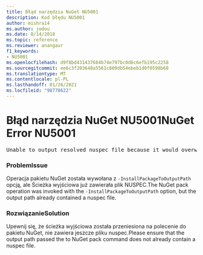 ```yaml
---
title: Błąd narzędzia NuGet NU5001
description: Kod błędu NU5001
author: mishra14
ms.author: jodou
ms.date: 8/14/2018
ms.topic: reference
ms.reviewer: anangaur
f1_keywords:
- NU5001
ms.openlocfilehash: d9f8bd431437684b74e797bc0d6c6efb195c2258
ms.sourcegitcommit: ee6c3f203648a5561c809db54ebeb1d0f0598b68
ms.translationtype: MT
ms.contentlocale: pl-PL
ms.lasthandoff: 01/26/2021
ms.locfileid: "98778622"
---
```

# <a name="nuget-error-nu5001"></a><span data-ttu-id="cddf2-103">Błąd narzędzia NuGet NU5001</span><span class="sxs-lookup"><span data-stu-id="cddf2-103">NuGet Error NU5001</span></span>
<pre>Unable to output resolved nuspec file because it would overwrite the original at 'F:\project\project.nuspec'.</pre>

### <a name="issue"></a><span data-ttu-id="cddf2-104">Problem</span><span class="sxs-lookup"><span data-stu-id="cddf2-104">Issue</span></span>

<span data-ttu-id="cddf2-105">Operacja pakietu NuGet została wywołana z `-InstallPackageToOutputPath` opcją, ale Ścieżka wyjściowa już zawierała plik NUSPEC.</span><span class="sxs-lookup"><span data-stu-id="cddf2-105">The NuGet pack operation was invoked with the `-InstallPackageToOutputPath` option, but the output path already contained a  nuspec file.</span></span>


### <a name="solution"></a><span data-ttu-id="cddf2-106">Rozwiązanie</span><span class="sxs-lookup"><span data-stu-id="cddf2-106">Solution</span></span>

<span data-ttu-id="cddf2-107">Upewnij się, że ścieżka wyjściowa została przeniesiona na polecenie do pakietu NuGet, nie zawiera jeszcze pliku nuspec.</span><span class="sxs-lookup"><span data-stu-id="cddf2-107">Please ensure that the output path passed the to NuGet pack command does not already contain a nuspec file.</span></span>

